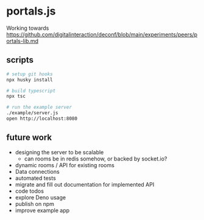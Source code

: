 # portals.js

Working towards
https://github.com/digitalinteraction/deconf/blob/main/experiments/peers/portals-lib.md

## scripts

```sh
# setup git hooks
npx husky install

# build typescript
npx tsc

# run the example server
./example/server.js
open http://localhost:8080
```

## future work

- designing the server to be scalable
  - can rooms be in redis somehow, or backed by socket.io?
- dynamic rooms / API for existing rooms
- Data connections
- automated tests
- migrate and fill out documentation for implemented API
- code todos
- explore Deno usage
- publish on npm
- improve example app
